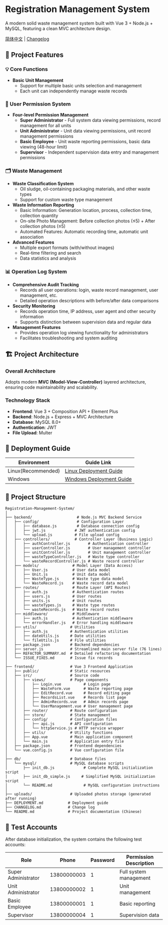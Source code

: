 # Registration Management System

A modern solid waste management system built with Vue 3 + Node.js + MySQL, featuring a clean MVC architecture design.

[简体中文](README.md) | [Changelog](Changelog.md)

## 🎯 Project Features

### 💡 Core Functions
- **Basic Unit Management**
  - Support for multiple basic units selection and management
  - Each unit can independently manage waste records

### 👥 User Permission System
- **Four-level Permission Management**
  - **Super Administrator** - Full system data viewing permissions, record management for all units
  - **Unit Administrator** - Unit data viewing permissions, unit record management permissions  
  - **Basic Employee** - Unit waste reporting permissions, basic data viewing (48-hour limit)
  - **Supervisor** - Independent supervision data entry and management permissions

### 🗂️ Waste Management
- **Waste Classification System**
  - Oil sludge, oil-containing packaging materials, and other waste types
  - Support for custom waste type management
- **Waste Information Reporting**
  - Basic Information: Generation location, process, collection time, collection quantity
  - On-site Photo Management: Before collection photos (≤5) + After collection photos (≤5)
  - Automated Features: Automatic recording time, automatic unit association
- **Advanced Features**
  - Multiple export formats (with/without images)
  - Real-time filtering and search
  - Data statistics and analysis

### 📊 Operation Log System
- **Comprehensive Audit Tracking**
  - Records all user operations: login, waste record management, user management, etc.
  - Detailed operation descriptions with before/after data comparisons
- **Security Monitoring**
  - Records operation time, IP address, user agent and other security information
  - Supports distinction between supervision data and regular data
- **Management Features**
  - Provides operation log viewing functionality for administrators
  - Facilitates troubleshooting and system auditing

## 🏗️ Project Architecture

### Overall Architecture
Adopts modern **MVC (Model-View-Controller)** layered architecture, ensuring code maintainability and scalability.

### Technology Stack
- **Frontend**: Vue 3 + Composition API + Element Plus
- **Backend**: Node.js + Express + MVC Architecture
- **Database**: MySQL 8.0+
- **Authentication**: JWT
- **File Upload**: Multer

## 📖 Deployment Guide

| Environment | Guide Link |
|-------------|------------|
| Linux(Recommended) | [Linux Deployment Guide](development_linux.md) |
| Windows | [Windows Deployment Guide](development_windows.md) |

## 📁 Project Structure

```
Registration-Management-System/
│
├── backend/                    # Node.js MVC Backend Service
│   ├── config/                 # Configuration Layer
│   │   ├── database.js         # Database connection config
│   │   ├── jwt.js             # JWT authentication config
│   │   └── upload.js          # File upload config
│   ├── controllers/           # Controller Layer (Business Logic)
│   │   ├── authController.js        # Authentication controller
│   │   ├── userController.js        # User management controller
│   │   ├── unitController.js        # Unit management controller
│   │   ├── wasteTypeController.js   # Waste type controller
│   │   └── wasteRecordController.js # Waste record controller
│   ├── models/               # Model Layer (Data Access)
│   │   ├── User.js           # User data model
│   │   ├── Unit.js           # Unit data model
│   │   ├── WasteType.js      # Waste type data model
│   │   └── WasteRecord.js    # Waste record data model
│   ├── routes/               # Route Layer (API Routes)
│   │   ├── auth.js           # Authentication routes
│   │   ├── users.js          # User routes
│   │   ├── units.js          # Unit routes
│   │   ├── wasteTypes.js     # Waste type routes
│   │   └── wasteRecords.js   # Waste record routes
│   ├── middleware/           # Middleware
│   │   ├── auth.js           # Authentication middleware
│   │   └── errorHandler.js   # Error handling middleware
│   ├── utils/               # Utilities
│   │   ├── auth.js          # Authentication utilities
│   │   ├── dateUtils.js     # Date utilities
│   │   └── fileUtils.js     # File utilities
│   ├── package.json         # Backend dependencies
│   ├── server.js            # Streamlined main server file (76 lines)
│   ├── REFACTOR_SUMMARY.md  # Detailed refactoring documentation
│   └── ISSUE_FIXES.md       # Issue fix records
│
├── frontend/                # Vue 3 Frontend Application
│   ├── public/              # Static resources
│   ├── src/                 # Source code
│   │   ├── views/           # Page components
│   │   │   ├── Login.vue          # Login page
│   │   │   ├── WasteForm.vue      # Waste reporting page
│   │   │   ├── EditRecord.vue     # Record editing page
│   │   │   ├── RecordsList.vue    # Records list page
│   │   │   ├── AdminRecords.vue   # Admin records page
│   │   │   └── UserManagement.vue # User management page
│   │   ├── router/          # Route configuration
│   │   ├── store/           # State management
│   │   ├── config/          # Configuration files
│   │   │   ├── api.js       # API configuration
│   │   │   └── httpService.js # HTTP service wrapper
│   │   ├── utils/           # Utility functions
│   │   ├── App.vue          # Main application component
│   │   └── main.js          # Application entry file
│   ├── package.json         # Frontend dependencies
│   └── vue.config.js        # Vue configuration file
│
├── db/                      # Database files
│   └── mysql/               # MySQL database scripts
│       ├── init_db.js             # Complete MySQL initialization script
│       ├── init_db_simple.js     # Simplified MySQL initialization script
│       └── README.md              # MySQL configuration instructions
│
├── uploads/                 # Uploaded photos storage (generated after running)
├── DEPLOYMENT.md           # Deployment guide
├── CHANGELOG.md            # Change log
└── README.md               # Project documentation (Chinese)
```

## 👤 Test Accounts

After database initialization, the system contains the following test accounts:

| Role | Phone | Password | Permission Description |
|------|-------|----------|----------------------|
| Super Administrator | 13800000003 | 1 | Full system management |
| Unit Administrator | 13800000002 | 1 | Unit management |
| Basic Employee | 13800000001 | 1 | Basic reporting |
| Supervisor | 13800000004 | 1 | Supervision data |